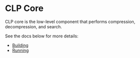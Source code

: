 # CLP Core

CLP core is the low-level component that performs compression, decompression, and search.

See the docs below for more details:

* [Building](http://docs.yscope.com/dev-guide/building-core.html)
* [Running](http://docs.yscope.com/user-guide/core-overview.html)
